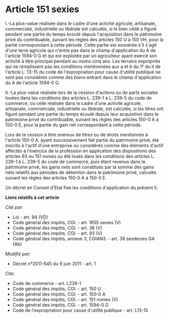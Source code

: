 # Article 151 sexies

I.-La plus-value réalisée dans le cadre d'une activité agricole, artisanale, commerciale, industrielle ou libérale est
calculée, si le bien cédé a figuré pendant une partie du temps écoulé depuis l'acquisition dans le patrimoine privé du
contribuable, suivant les règles des articles 150 U à 150 VH, pour la partie correspondant à cette période. Cette partie est
exonérée s'il s'agit d'une terre agricole qui n'entre pas dans le champ d'application du A de l'article 1594-0 G et qui est
exploitée par un agriculteur ayant exercé son activité à titre principal pendant au moins cinq ans. Les terrains expropriés
qui ne remplissent pas les conditions mentionnées aux a et b du 1° du II de l'article L. 13-15 du code de l'expropriation
pour cause d'utilité publique ne sont pas considérés comme des biens entrant dans le champ d'application du A de l'article
1594-0 G. 

II.-La plus-value réalisée lors de la cession d'actions ou de parts sociales louées dans les conditions des articles L. 239-1
à L. 239-5 du code de commerce, ou celle réalisée dans le cadre d'une activité agricole, artisanale, commerciale,
industrielle ou libérale, est calculée, si les titres ont figuré pendant une partie du temps écoulé depuis leur acquisition
dans le patrimoine privé du contribuable, suivant les règles des articles 150-0 A à 150-0 E, pour la partie du gain net
correspondant à cette période. 

Lors de la cession à titre onéreux de titres ou de droits mentionnés à l'article 150-0 A, ayant successivement fait partie du
patrimoine privé, été inscrits à l'actif d'une entreprise ou considérés comme des éléments d'actif affectés à l'exercice de
la profession en application des dispositions des articles 93 ou 151 nonies ou été loués dans les conditions des articles L.
239-1 à L. 239-5 du code de commerce, puis étant revenus dans le patrimoine privé, les gains nets sont constitués par la
somme des gains nets relatifs aux périodes de détention dans le patrimoine privé, calculés suivant les règles des articles
150-0 A à 150-0 E. 

Un décret en Conseil d'Etat fixe les conditions d'application du présent II.

**Liens relatifs à cet article**

_Cité par_:

  - Loi - art. 94 (VD)
  - Code général des impôts, CGI. - art. 1655 sexies (V)
  - Code général des impôts, CGI. - art. 38 (V)
  - Code général des impôts, CGI. - art. 93 (V)
  - Code général des impôts, annexe 3, CGIAN3. - art. 38 sexdecies GA (Ab)

_Modifié par_:

  - Décret n°2011-645 du 9 juin 2011 - art. 1

_Cite_:

  - Code de commerce - art. L239-1
  - Code général des impôts, CGI. - art. 150 U
  - Code général des impôts, CGI. - art. 150-0 A
  - Code général des impôts, CGI. - art. 151 nonies (V)
  - Code général des impôts, CGI. - art. 1594-0 G
  - Code de l'expropriation pour cause d'utilité publique - art. L13-15
